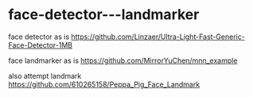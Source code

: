 # face-detector---landmarker

face detector as is https://github.com/Linzaer/Ultra-Light-Fast-Generic-Face-Detector-1MB

face landmarker as is https://github.com/MirrorYuChen/mnn_example

also attempt landmark https://github.com/610265158/Peppa_Pig_Face_Landmark
